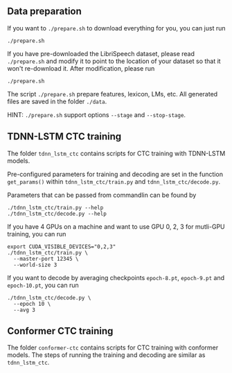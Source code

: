 
## Data preparation

If you want to `./prepare.sh` to download everything for you,
you can just run

```
./prepare.sh
```

If you have pre-downloaded the LibriSpeech dataset, please
read `./prepare.sh` and modify it to point to the location
of your dataset so that it won't re-download it. After modification,
please run

```
./prepare.sh
```

The script `./prepare.sh` prepare features, lexicon, LMs, etc.
All generated files are saved in the folder `./data`.

HINT: `./prepare.sh` support options `--stage` and `--stop-stage`.

## TDNN-LSTM CTC training

The folder `tdnn_lstm_ctc` contains scripts for CTC training
with TDNN-LSTM models.

Pre-configured parameters for training and decoding are set in the function
`get_params()` within `tdnn_lstm_ctc/train.py`
and `tdnn_lstm_ctc/decode.py`.

Parameters that can be passed from commandlin can be found by

```
./tdnn_lstm_ctc/train.py --help
./tdnn_lstm_ctc/decode.py --help
```

If you have 4 GPUs on a machine and want to use GPU 0, 2, 3 for
mutli-GPU training, you can run

```
export CUDA_VISIBLE_DEVICES="0,2,3"
./tdnn_lstm_ctc/train.py \
  --master-port 12345 \
  --world-size 3
```

If you want to decode by averaging checkpoints `epoch-8.pt`,
`epoch-9.pt` and `epoch-10.pt`, you can run

```
./tdnn_lstm_ctc/decode.py \
  --epoch 10 \
  --avg 3
```

## Conformer CTC training

The folder `conformer-ctc` contains scripts for CTC training
with conformer models. The steps of running the training and
decoding are similar as `tdnn_lstm_ctc`.
